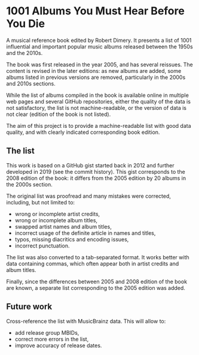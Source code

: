 # 1001 Albums You Must Hear Before You Die

A musical reference book edited by Robert Dimery. It presents a list of 1001
influential and important popular music albums released between the 1950s and
the 2010s.

The book was first released in the year 2005, and has several reissues. The
content is revised in the later editions: as new albums are added, some albums
listed in previous versions are removed, particularly in the 2000s and 2010s
sections.

While the list of albums compiled in the book is available online in multiple
web pages and several GitHub repositories, either the quality of the data is
not satisfactory, the list is not machine-readable, or the version of data is
not clear (edition of the book is not listed).

The aim of this project is to provide a machine-readable list with good data
quality, and with clearly indicated corresponding book edition.

## The list

This work is based on a GitHub gist started back in 2012 and further developed
in 2019 (see the commit history). This gist corresponds to the 2008 edition of
the book: it differs from the 2005 edition by 20 albums in the 2000s section.

The original list was proofread and many mistakes were corrected, including,
but not limited to:

* wrong or incomplete artist credits,
* wrong or incomplete album titles,
* swapped artist names and album titles,
* incorrect usage of the definite article in names and titles,
* typos, missing diacritics and encoding issues,
* incorrect punctuation.

The list was also converted to a tab-separated format. It works better with
data containing commas, which often appear both in artist credits and album
titles.

Finally, since the differences between 2005 and 2008 edition of the book are
known, a separate list corresponding to the 2005 edition was added.

## Future work

Cross-reference the list with MusicBrainz data. This will allow to:

* add release group MBIDs,
* correct more errors in the list,
* improve accuracy of release dates.
